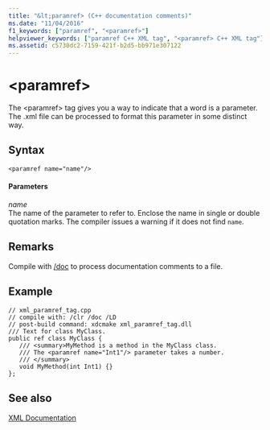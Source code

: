 ```yaml
---
title: "&lt;paramref> (C++ documentation comments)"
ms.date: "11/04/2016"
f1_keywords: ["paramref", "<paramref>"]
helpviewer_keywords: ["paramref C++ XML tag", "<paramref> C++ XML tag"]
ms.assetid: c5730dc2-7159-421f-b2d5-bb971e307122
---
```

# &lt;paramref&gt;

The \<paramref> tag gives you a way to indicate that a word is a parameter. The .xml file can be processed to format this parameter in some distinct way.

## Syntax

```
<paramref name="name"/>
```

#### Parameters

*name*<br/>
The name of the parameter to refer to.  Enclose the name in single or double quotation marks.  The compiler issues a warning if it does not find `name`.

## Remarks

Compile with [/doc](doc-process-documentation-comments-c-cpp.md) to process documentation comments to a file.

## Example

```
// xml_paramref_tag.cpp
// compile with: /clr /doc /LD
// post-build command: xdcmake xml_paramref_tag.dll
/// Text for class MyClass.
public ref class MyClass {
   /// <summary>MyMethod is a method in the MyClass class.
   /// The <paramref name="Int1"/> parameter takes a number.
   /// </summary>
   void MyMethod(int Int1) {}
};
```

## See also

[XML Documentation](xml-documentation-visual-cpp.md)
